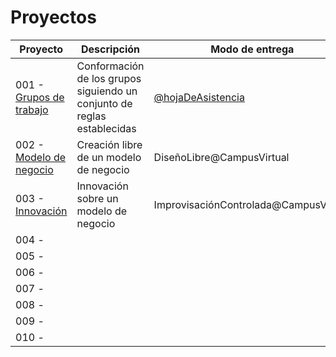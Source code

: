 # Proyectos

Proyecto|Descripción|Modo de entrega
-|-|-
001 - [Grupos de trabajo](01-grupos.md)|Conformación de los grupos siguiendo un conjunto de reglas establecidas|[@hojaDeAsistencia](https://docs.google.com/spreadsheets/d/1ODkRS23-FB3Wwlym12cgz4bSi2TRUPy--1tQiZMeXl8/edit?usp=sharing)
002 - [Modelo de negocio](02-modeloDeNegocio.md)|Creación libre de un modelo de negocio|DiseñoLibre@CampusVirtual
003 - [Innovación](03-innovacion.md)| Innovación sobre un modelo de negocio|ImprovisaciónControlada@CampusVirtual
004 - | |
005 - | |
006 - | |
007 - | |
008 - | |
009 - | |
010 - | |